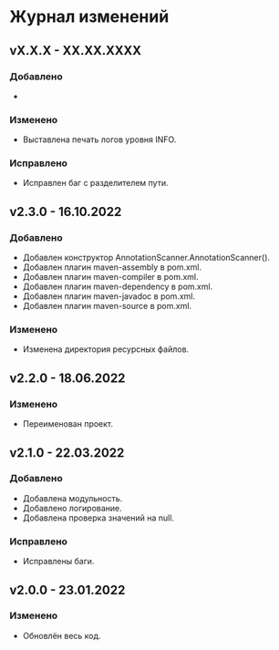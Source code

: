 # Журнал изменений

## vX.X.X - XX.XX.XXXX

### Добавлено
*

### Изменено
* Выставлена печать логов уровня INFO.

### Исправлено
* Исправлен баг с разделителем пути.

## v2.3.0 - 16.10.2022

### Добавлено
* Добавлен конструктор AnnotationScanner.AnnotationScanner().
* Добавлен плагин maven-assembly в pom.xml.
* Добавлен плагин maven-compiler в pom.xml.
* Добавлен плагин maven-dependency в pom.xml.
* Добавлен плагин maven-javadoc в pom.xml.
* Добавлен плагин maven-source в pom.xml.

### Изменено
* Изменена директория ресурсных файлов.

## v2.2.0 - 18.06.2022

### Изменено
* Переименован проект.

## v2.1.0 - 22.03.2022

### Добавлено
* Добавлена модульность.
* Добавлено логирование.
* Добавлена проверка значений на null.

### Исправлено
* Исправлены баги.

## v2.0.0 - 23.01.2022

### Изменено
* Обновлён весь код.
